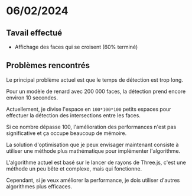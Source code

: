 # 06/02/2024

## Tavail effectué
- Affichage des faces qui se croisent (60% terminé)

## Problèmes rencontrés
Le principal problème actuel est que le temps de détection est trop long.

Pour un modèle de renard avec 200 000 faces, 
la détection prend encore environ 10 secondes.

Actuellement, je divise l'espace en `100*100*100` petits espaces 
pour effectuer la détection des intersections entre les faces. 

Si ce nombre dépasse 100, 
l'amélioration des performances n'est pas significative 
et ça occupe beaucoup de mémoire.

La solution d'optimisation que 
je peux envisager maintenant 
consiste à utiliser une méthode plus mathématique 
pour implémenter l'algorithme. 

L'algorithme actuel est basé sur le lancer de rayons de Three.js, 
c'est une méthode un peu bête et complexe, 
mais qui fonctionne. 

Cependant, si je veux améliorer la performance, 
je dois utiliser d'autres algorithmes plus efficaces.